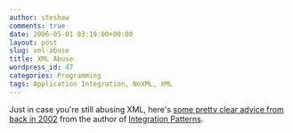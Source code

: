 ```yaml
---
author: steshaw
comments: true
date: 2006-05-01 03:19:00+00:00
layout: post
slug: xml-abuse
title: XML Abuse
wordpress_id: 47
categories: Programming
tags: Application Integration, NoXML, XML
---
```


Just in case you're still abusing XML, here's [some pretty clear advice from back in 2002](http://www.ddj.com/dept/architect/184414926) from the author of [Integration Patterns](http://integrationpatterns.com).

